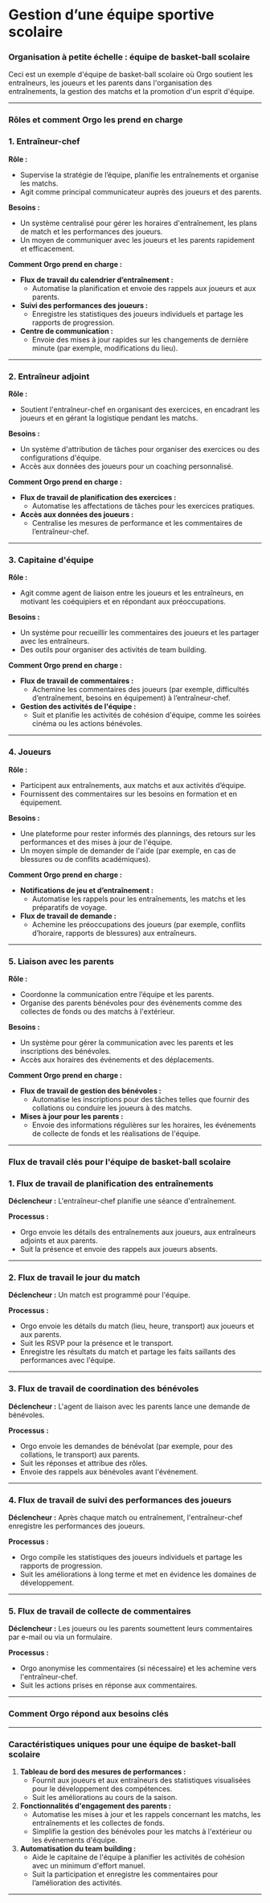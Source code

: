 # Gestion d’une équipe sportive scolaire

### Organisation à petite échelle : équipe de basket-ball scolaire

Ceci est un exemple d'équipe de basket-ball scolaire où Orgo soutient les entraîneurs, les joueurs et les parents dans l'organisation des entraînements, la gestion des matchs et la promotion d'un esprit d'équipe.

---

### Rôles et comment Orgo les prend en charge

### 1. Entraîneur-chef

**Rôle :**

- Supervise la stratégie de l’équipe, planifie les entraînements et organise les matchs.
- Agit comme principal communicateur auprès des joueurs et des parents.

**Besoins :**

- Un système centralisé pour gérer les horaires d'entraînement, les plans de match et les performances des joueurs.
- Un moyen de communiquer avec les joueurs et les parents rapidement et efficacement.

**Comment Orgo prend en charge :**

- **Flux de travail du calendrier d’entraînement :**
    - Automatise la planification et envoie des rappels aux joueurs et aux parents.
- **Suivi des performances des joueurs :**
    - Enregistre les statistiques des joueurs individuels et partage les rapports de progression.
- **Centre de communication :**
    - Envoie des mises à jour rapides sur les changements de dernière minute (par exemple, modifications du lieu).

---

### 2. Entraîneur adjoint

**Rôle :**

- Soutient l'entraîneur-chef en organisant des exercices, en encadrant les joueurs et en gérant la logistique pendant les matchs.

**Besoins :**

- Un système d'attribution de tâches pour organiser des exercices ou des configurations d'équipe.
- Accès aux données des joueurs pour un coaching personnalisé.

**Comment Orgo prend en charge :**

- **Flux de travail de planification des exercices :**
    - Automatise les affectations de tâches pour les exercices pratiques.
- **Accès aux données des joueurs :**
    - Centralise les mesures de performance et les commentaires de l’entraîneur-chef.

---

### 3. Capitaine d'équipe

**Rôle :**

- Agit comme agent de liaison entre les joueurs et les entraîneurs, en motivant les coéquipiers et en répondant aux préoccupations.

**Besoins :**

- Un système pour recueillir les commentaires des joueurs et les partager avec les entraîneurs.
- Des outils pour organiser des activités de team building.

**Comment Orgo prend en charge :**

- **Flux de travail de commentaires :**
    - Achemine les commentaires des joueurs (par exemple, difficultés d’entraînement, besoins en équipement) à l’entraîneur-chef.
- **Gestion des activités de l'équipe :**
    - Suit et planifie les activités de cohésion d'équipe, comme les soirées cinéma ou les actions bénévoles.

---

### 4. Joueurs

**Rôle :**

- Participent aux entraînements, aux matchs et aux activités d’équipe.
- Fournissent des commentaires sur les besoins en formation et en équipement.

**Besoins :**

- Une plateforme pour rester informés des plannings, des retours sur les performances et des mises à jour de l'équipe.
- Un moyen simple de demander de l'aide (par exemple, en cas de blessures ou de conflits académiques).

**Comment Orgo prend en charge :**

- **Notifications de jeu et d’entraînement :**
    - Automatise les rappels pour les entraînements, les matchs et les préparatifs de voyage.
- **Flux de travail de demande :**
    - Achemine les préoccupations des joueurs (par exemple, conflits d’horaire, rapports de blessures) aux entraîneurs.

---

### 5. Liaison avec les parents

**Rôle :**

- Coordonne la communication entre l’équipe et les parents.
- Organise des parents bénévoles pour des événements comme des collectes de fonds ou des matchs à l'extérieur.

**Besoins :**

- Un système pour gérer la communication avec les parents et les inscriptions des bénévoles.
- Accès aux horaires des événements et des déplacements.

**Comment Orgo prend en charge :**

- **Flux de travail de gestion des bénévoles :**
    - Automatise les inscriptions pour des tâches telles que fournir des collations ou conduire les joueurs à des matchs.
- **Mises à jour pour les parents :**
    - Envoie des informations régulières sur les horaires, les événements de collecte de fonds et les réalisations de l'équipe.

---

### Flux de travail clés pour l'équipe de basket-ball scolaire

### 1. Flux de travail de planification des entraînements

**Déclencheur :** L'entraîneur-chef planifie une séance d'entraînement.

**Processus :**

- Orgo envoie les détails des entraînements aux joueurs, aux entraîneurs adjoints et aux parents.
- Suit la présence et envoie des rappels aux joueurs absents.

---

### 2. Flux de travail le jour du match

**Déclencheur :** Un match est programmé pour l'équipe.

**Processus :**

- Orgo envoie les détails du match (lieu, heure, transport) aux joueurs et aux parents.
- Suit les RSVP pour la présence et le transport.
- Enregistre les résultats du match et partage les faits saillants des performances avec l'équipe.

---

### 3. Flux de travail de coordination des bénévoles

**Déclencheur :** L'agent de liaison avec les parents lance une demande de bénévoles.

**Processus :**

- Orgo envoie les demandes de bénévolat (par exemple, pour des collations, le transport) aux parents.
- Suit les réponses et attribue des rôles.
- Envoie des rappels aux bénévoles avant l'événement.

---

### 4. Flux de travail de suivi des performances des joueurs

**Déclencheur :** Après chaque match ou entraînement, l'entraîneur-chef enregistre les performances des joueurs.

**Processus :**

- Orgo compile les statistiques des joueurs individuels et partage les rapports de progression.
- Suit les améliorations à long terme et met en évidence les domaines de développement.

---

### 5. Flux de travail de collecte de commentaires

**Déclencheur :** Les joueurs ou les parents soumettent leurs commentaires par e-mail ou via un formulaire.

**Processus :**

- Orgo anonymise les commentaires (si nécessaire) et les achemine vers l'entraîneur-chef.
- Suit les actions prises en réponse aux commentaires.

---

### Comment Orgo répond aux besoins clés

---

### Caractéristiques uniques pour une équipe de basket-ball scolaire

1. **Tableau de bord des mesures de performances :**
    - Fournit aux joueurs et aux entraîneurs des statistiques visualisées pour le développement des compétences.
    - Suit les améliorations au cours de la saison.
2. **Fonctionnalités d'engagement des parents :**
    - Automatise les mises à jour et les rappels concernant les matchs, les entraînements et les collectes de fonds.
    - Simplifie la gestion des bénévoles pour les matchs à l'extérieur ou les événements d'équipe.
3. **Automatisation du team building :**
    - Aide le capitaine de l'équipe à planifier les activités de cohésion avec un minimum d'effort manuel.
    - Suit la participation et enregistre les commentaires pour l’amélioration des activités.

---